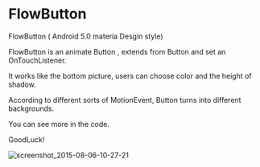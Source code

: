 # FlowButton
FlowButton ( Android 5.0 materia Desgin style)

FlowButton is an animate Button , extends from Button and set an OnTouchListener.

It works like the bottom picture, users can choose  color and the height of shadow.

According to different sorts of MotionEvent, Button turns into different backgrounds.

You can see more in the code.

GoodLuck!

![screenshot_2015-08-06-10-27-21](https://cloud.githubusercontent.com/assets/10433617/9102538/3503a2d6-3c26-11e5-89e5-ac5c992bfcc2.jpeg)
 
